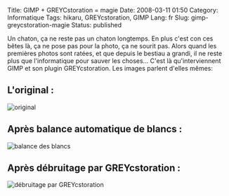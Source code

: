 Title: GIMP + GREYCstoration = magie
Date: 2008-03-11 01:50
Category: Informatique
Tags: hikaru, GREYcstoration, GIMP
Lang: fr
Slug: gimp-greycstoration-magie
Status: published

Un chaton, ça ne reste pas un chaton longtemps. En plus c'est con ces bêtes là,
ça ne pose pas pour la photo, ça ne sourit pas. Alors quand les premières
photos sont ratées, et que depuis le bestiau a grandi, il ne reste plus que
l'informatique pour sauver les choses... C'est là qu'interviennent GIMP et son
plugin GREYcstoration. Les images parlent d'elles mêmes:

L'original :
------------

![original]({static}/media/hikaru/hikaru-org.jpg)

Après balance automatique de blancs :
-------------------------------------

![balance des blancs]({static}/media/hikaru/hikaru-white-balanced.jpg)

Après débruitage par GREYcstoration :
-------------------------------------

![débruitage par GREYcstoration]({static}/media/hikaru/hikaru-greycstoration.jpg)

